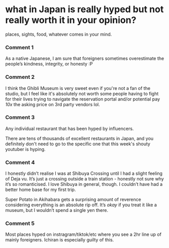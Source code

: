 # what in Japan is really hyped but not really worth it in your opinion?

places, sights, food, whatever comes in your mind.

### Comment 1

As a native Japanese, I am sure that foreigners sometimes overestimate the people’s kindness, integrity, or honesty :P

### Comment 2

I think the Ghibli Museum is very sweet even if you're not a fan of the studio, but I feel like it's absolutely not worth some people having to fight for their lives trying to navigate the reservation portal and/or potential pay *10x* the asking price on 3rd party vendors lol.

### Comment 3

Any individual restaurant that has been hyped by influencers. 

There are tens of thousands of excellent restaurants in Japan, and you definitely don't need to go to the specific one that this week's shouty youtuber is hyping.

### Comment 4

I honestly didn’t realise I was at Shibuya Crossing until I had a slight feeling of Deja vu. It’s just a crossing outside a train station - honestly not sure why it’s so romanticised. I love Shibuya in general, though. I couldn’t have had a better home base for my first trip.

Super Potato in Akihabara gets a surprising amount of reverence considering everything is an absolute rip off. It’s *okay* if you treat it like a museum, but I wouldn’t spend a single yen there.

### Comment 5

Most places hyped on instragram/tiktok/etc where you see a 2hr line up of mainly foreigners. Ichiran is especially guilty of this.


